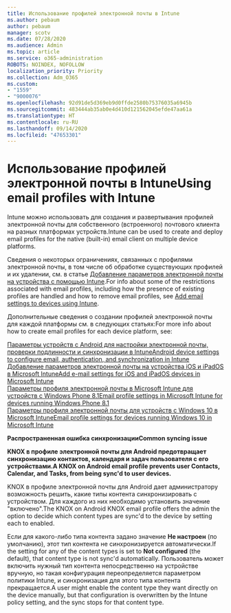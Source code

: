 ```yaml
---
title: Использование профилей электронной почты в Intune
ms.author: pebaum
author: pebaum
manager: scotv
ms.date: 07/28/2020
ms.audience: Admin
ms.topic: article
ms.service: o365-administration
ROBOTS: NOINDEX, NOFOLLOW
localization_priority: Priority
ms.collection: Adm_O365
ms.custom:
- "1559"
- "9000076"
ms.openlocfilehash: 92d91de5d369eb9d0ffde2580b75376035a6945b
ms.sourcegitcommit: 483444ab35ab0e4d410d121562045efde47aa61a
ms.translationtype: HT
ms.contentlocale: ru-RU
ms.lasthandoff: 09/14/2020
ms.locfileid: "47653301"
---
```

# <a name="using-email-profiles-with-intune"></a><span data-ttu-id="e14a7-102">Использование профилей электронной почты в Intune</span><span class="sxs-lookup"><span data-stu-id="e14a7-102">Using email profiles with Intune</span></span>

<span data-ttu-id="e14a7-103">Intune можно использовать для создания и развертывания профилей электронной почты для собственного (встроенного) почтового клиента на разных платформах устройств.</span><span class="sxs-lookup"><span data-stu-id="e14a7-103">Intune can be used to create and deploy email profiles for the native (built-in) email client on multiple device platforms.</span></span>

<span data-ttu-id="e14a7-104">Сведения о некоторых ограничениях, связанных с профилями электронной почты, в том числе об обработке существующих профилей и их удалении, см. в статье [Добавление параметров электронной почты на устройства с помощью Intune](https://docs.microsoft.com/intune/email-settings-configure).</span><span class="sxs-lookup"><span data-stu-id="e14a7-104">For info about some of the restrictions associated with email profiles, including how the presence of existing profiles are handled and how to remove email profiles, see [Add email settings to devices using Intune](https://docs.microsoft.com/intune/email-settings-configure).</span></span>

<span data-ttu-id="e14a7-105">Дополнительные сведения о создании профилей электронной почты для каждой платформы см. в следующих статьях:</span><span class="sxs-lookup"><span data-stu-id="e14a7-105">For more info about how to create email profiles for each device platform, see:</span></span>

[<span data-ttu-id="e14a7-106">Параметры устройств с Android для настройки электронной почты, проверки подлинности и синхронизации в Intune</span><span class="sxs-lookup"><span data-stu-id="e14a7-106">Android device settings to configure email, authentication, and synchronization in Intune</span></span>](https://docs.microsoft.com/intune/email-settings-android)  
[<span data-ttu-id="e14a7-107">Добавление параметров электронной почты на устройства iOS и iPadOS в Microsoft Intune</span><span class="sxs-lookup"><span data-stu-id="e14a7-107">Add e-mail settings for iOS and iPadOS devices in Microsoft Intune</span></span>](https://docs.microsoft.com/intune/email-settings-ios)  
[<span data-ttu-id="e14a7-108">Параметры профиля электронной почты в Microsoft Intune для устройств с Windows Phone 8.1</span><span class="sxs-lookup"><span data-stu-id="e14a7-108">Email profile settings in Microsoft Intune for devices running Windows Phone 8.1</span></span>](https://docs.microsoft.com/intune/email-settings-windows-phone-8-1)  
[<span data-ttu-id="e14a7-109">Параметры профиля электронной почты для устройств с Windows 10 в Microsoft Intune</span><span class="sxs-lookup"><span data-stu-id="e14a7-109">Email profile settings for devices running Windows 10 in Microsoft Intune</span></span>](https://docs.microsoft.com/intune/email-settings-windows-10)

<span data-ttu-id="e14a7-110">**Распространенная ошибка синхронизации**</span><span class="sxs-lookup"><span data-stu-id="e14a7-110">**Common syncing issue**</span></span>

<span data-ttu-id="e14a7-111">**KNOX в профиле электронной почты для Android предотвращает синхронизацию контактов, календаря и задач пользователя с его устройствами.**</span><span class="sxs-lookup"><span data-stu-id="e14a7-111">**A KNOX on Android email profile prevents user Contacts, Calendar, and Tasks, from being sync'd to user devices.**</span></span>

<span data-ttu-id="e14a7-112">KNOX в профиле электронной почты для Android дает администратору возможность решить, какие типы контента синхронизировать с устройством. Для каждого из них необходимо установить значение "включено".</span><span class="sxs-lookup"><span data-stu-id="e14a7-112">The KNOX on Android KNOX email profile offers the admin the option to decide which content types are sync'd to the device by setting each to enabled.</span></span>

<span data-ttu-id="e14a7-113">Если для какого-либо типа контента задано значение **Не настроен** (по умолчанию), этот тип контента не синхронизируется автоматически.</span><span class="sxs-lookup"><span data-stu-id="e14a7-113">If the setting for any of the content types is set to **Not configured** (the default), that content type is not sync'd automatically.</span></span> <span data-ttu-id="e14a7-114">Пользователь может включить нужный тип контента непосредственно на устройстве вручную, но такая конфигурация переопределяется параметром политики Intune, и синхронизация для этого типа контента прекращается.</span><span class="sxs-lookup"><span data-stu-id="e14a7-114">A user might enable the content type they want directly on the device manually, but that configuration is overwritten by the Intune policy setting, and the sync stops for that content type.</span></span>

